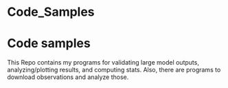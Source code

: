 # Code_Samples

Code samples
=======
This Repo contains my programs for validating large model outputs, analyzing/plotting results, and computing stats. Also, there are programs to download observations and analyze those.


